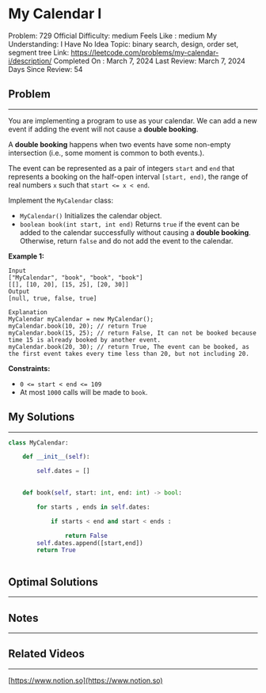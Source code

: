 # My Calendar I

Problem: 729
Official Difficulty: medium
Feels Like : medium
My Understanding: I Have No Idea
Topic: binary search, design, order set, segment tree
Link: https://leetcode.com/problems/my-calendar-i/description/
Completed On : March 7, 2024
Last Review: March 7, 2024
Days Since Review: 54

## Problem

---

You are implementing a program to use as your calendar. We can add a new event if adding the event will not cause a **double booking**.

A **double booking** happens when two events have some non-empty intersection (i.e., some moment is common to both events.).

The event can be represented as a pair of integers `start` and `end` that represents a booking on the half-open interval `[start, end)`, the range of real numbers `x` such that `start <= x < end`.

Implement the `MyCalendar` class:

- `MyCalendar()` Initializes the calendar object.
- `boolean book(int start, int end)` Returns `true` if the event can be added to the calendar successfully without causing a **double booking**. Otherwise, return `false` and do not add the event to the calendar.

**Example 1:**

```
Input
["MyCalendar", "book", "book", "book"]
[[], [10, 20], [15, 25], [20, 30]]
Output
[null, true, false, true]

Explanation
MyCalendar myCalendar = new MyCalendar();
myCalendar.book(10, 20); // return True
myCalendar.book(15, 25); // return False, It can not be booked because time 15 is already booked by another event.
myCalendar.book(20, 30); // return True, The event can be booked, as the first event takes every time less than 20, but not including 20.
```

**Constraints:**

- `0 <= start < end <= 109`
- At most `1000` calls will be made to `book`.

## My Solutions

---

```python
class MyCalendar:

    def __init__(self):

        self.dates = []
        

    def book(self, start: int, end: int) -> bool:

        for starts , ends in self.dates:

            if starts < end and start < ends : 

                return False
        self.dates.append([start,end])
        return True
```

```python

```

## Optimal Solutions

---

## Notes

---

 

## Related Videos

---

[https://www.notion.so](https://www.notion.so)